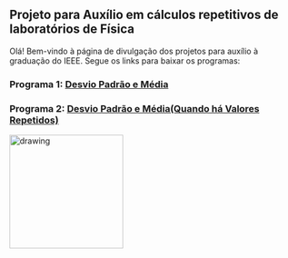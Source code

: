 ## Projeto para Auxílio em cálculos repetitivos de laboratórios de Física

Olá! Bem-vindo à página de divulgação dos projetos para auxílio à graduação do IEEE. Segue os links para baixar os programas:


### Programa 1: [Desvio Padrão e Média](https://github.com/rafaelsiqueira100/ProjetoLabFisica/raw/gh-pages/desvio_padrao.zip)
### Programa 2: [Desvio Padrão e Média(Quando há Valores Repetidos)](https://github.com/rafaelsiqueira100/ProjetoLabFisica/raw/gh-pages/desvio_padrao_repetidos.zip)

<!--[Logo](https://user-images.githubusercontent.com/20904543/178299055-027d25c3-5855-4793-b3d0-8dd10b66976a.png)-->
<img src="https://user-images.githubusercontent.com/20904543/178299055-027d25c3-5855-4793-b3d0-8dd10b66976a.png" alt="drawing" width="200"/>
